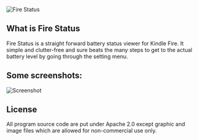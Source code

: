 ![Fire Status](https://github.com/seymores/fire-status/raw/master/res/drawable/icon.png)


What is Fire Status
-------------------------

Fire Status is a straight forward battery status viewer for Kindle Fire. It simple and clutter-free and sure beats the many steps to get to the actual battery level by going through the setting menu.

Some screenshots:
-------------------------

![Screenshot](https://github.com/seymores/Fire-Status/raw/master/screenshots/screenshot.jpg)

License
-------------------------

All program source code are put under Apache 2.0 except graphic and image files which are allowed for non-commercial use only.